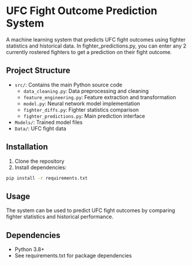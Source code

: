 # UFC Fight Outcome Prediction System

A machine learning system that predicts UFC fight outcomes using fighter statistics and historical data.
In fighter_predictions.py, you can enter any 2 currently rostered fighters to get a prediction on their fight outcome.

## Project Structure

- `src/`: Contains the main Python source code
  - `data_cleaning.py`: Data preprocessing and cleaning
  - `feature_engineering.py`: Feature extraction and transformation
  - `model.py`: Neural network model implementation
  - `fighter_diffs.py`: Fighter statistics comparison
  - `fighter_predictions.py`: Main prediction interface
- `Models/`: Trained model files
- `Data/`: UFC fight data

## Installation

1. Clone the repository
2. Install dependencies:
```bash
pip install -r requirements.txt
```

## Usage

The system can be used to predict UFC fight outcomes by comparing fighter statistics and historical performance.

## Dependencies

- Python 3.8+
- See requirements.txt for package dependencies